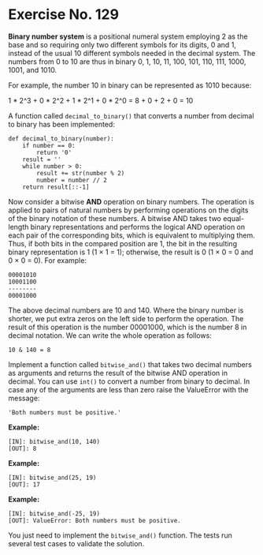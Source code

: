 # Exercise No. 129

**Binary number system** is a positional numeral system employing 2 as the base and so requiring only two different symbols for its digits, 0 and 1, instead of the usual 10 different symbols needed in the decimal system. The numbers from 0 to 10 are thus in binary 0, 1, 10, 11, 100, 101, 110, 111, 1000, 1001, and 1010.

For example, the number 10 in binary can be represented as 1010 because:

1 * 2^3 + 0 * 2^2 + 1 * 2^1 + 0 * 2^0 = 8 + 0 + 2 + 0 = 10


A function called `decimal_to_binary()` that converts a number from decimal to binary has been implemented:


    def decimal_to_binary(number):
        if number == 0:
            return '0'
        result = ''
        while number > 0:
            result += str(number % 2)
            number = number // 2
        return result[::-1]


Now consider a bitwise **AND** operation on binary numbers. The operation is applied to pairs of natural numbers by performing operations on the digits of the binary notation of these numbers. A bitwise AND takes two equal-length binary representations and performs the logical AND operation on each pair of the corresponding bits, which is equivalent to multiplying them. Thus, if both bits in the compared position are 1, the bit in the resulting binary representation is 1 (1 × 1 = 1); otherwise, the result is 0 (1 × 0 = 0 and 0 × 0 = 0). For example:


    00001010
    10001100
    --------
    00001000


The above decimal numbers are 10 and 140. Where the binary number is shorter, we put extra zeros on the left side to perform the operation. The result of this operation is the number 00001000, which is the number 8 in decimal notation. We can write the whole operation as follows:


    10 & 140 = 8


Implement a function called `bitwise_and()` that takes two decimal numbers as arguments and returns the result of the bitwise AND operation in decimal. You can use `int()` to convert a number from binary to decimal. In case any of the arguments are less than zero raise the ValueError with the message:


    'Both numbers must be positive.'


**Example:**


    [IN]: bitwise_and(10, 140)
    [OUT]: 8


**Example:**


    [IN]: bitwise_and(25, 19)
    [OUT]: 17


**Example:**


    [IN]: bitwise_and(-25, 19)
    [OUT]: ValueError: Both numbers must be positive.


You just need to implement the `bitwise_and()` function. The tests run several test cases to validate the solution.


